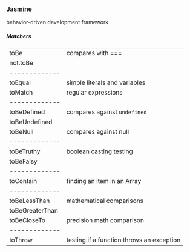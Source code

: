 ### Jasmine
behavior-driven development framework

##### Matchers

|  |  |
| ------------- | ------------- |
| toBe | compares with === |
| not.toBe |  |
| ------------- |  |
| toEqual | simple literals and variables |
| toMatch | regular expressions |
| ------------- |  |
| toBeDefined | compares against `undefined` |
| toBeUndefined |  |
| toBeNull | compares against null |
| ------------- |  |
| toBeTruthy | boolean casting testing |
| toBeFalsy |  |
| ------------- |  |
| toContain | finding an item in an Array |
| ------------- |  |
| toBeLessThan | mathematical comparisons |
| toBeGreaterThan |  |
| toBeCloseTo | precision math comparison |
| ------------- |  |
| toThrow | testing if a function throws an exception |